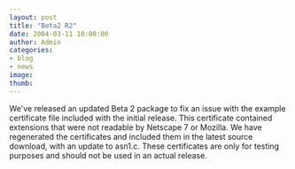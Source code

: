 ```yaml
---
layout: post
title: "Beta2 R2"
date: 2004-03-11 10:00:00
author: Admin
categories:
- blog
- news
image:
thumb:
---
```

We've released an updated Beta 2 package to fix an issue with the example certificate file included with the initial release.  This certificate contained extensions that were not readable by Netscape 7 or Mozilla.  We have regenerated the certificates and included them in the latest source download, with an update to asn1.c.  These certificates are only for testing purposes and should not be used in an actual release.
<p />
